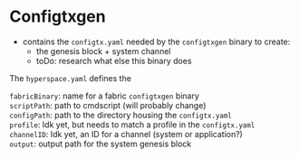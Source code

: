# Configtxgen

- contains the `configtx.yaml` needed by the `configtxgen` binary to create:
     - the genesis block + system channel
     - toDo: research what else this binary does
     
The `hyperspace.yaml` defines the 
 
 `fabricBinary`: name for a fabric `configtxgen` binary  
 `scriptPath`: path to cmdscript (will probably change)  
 `configPath`: path to the directory housing the `configtx.yaml`  
 `profile`: Idk yet, but needs to match a profile in the `configtx.yaml`  
 `channelID`: Idk yet, an ID for a channel (system or application?)  
 `output`: output path for the system genesis block  